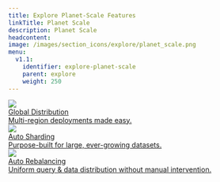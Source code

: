 ```yaml
---
title: Explore Planet-Scale Features
linkTitle: Planet Scale
description: Planet Scale
headcontent:
image: /images/section_icons/explore/planet_scale.png
menu:
  v1.1:
    identifier: explore-planet-scale
    parent: explore
    weight: 250
---
```


<div class="row">
  <div class="col-12 col-md-6 col-lg-12 col-xl-6">
    <a class="section-link icon-offset" href="global-distribution/">
      <div class="head">
        <img class="icon" src="/images/section_icons/explore/planet_scale.png" aria-hidden="true" />        
        <div class="title">Global Distribution</div>
      </div>
      <div class="body">
        Multi-region deployments made easy.
      </div>
    </a>
  </div>
  <div class="col-12 col-md-6 col-lg-12 col-xl-6">
    <a class="section-link icon-offset" href="auto-sharding/">
      <div class="head">
        <img class="icon" src="/images/section_icons/explore/auto_sharding.png" aria-hidden="true" />        
        <div class="title">Auto Sharding</div>
      </div>
      <div class="body">
        Purpose-built for large, ever-growing datasets.
      </div>
    </a>
  </div>
  <div class="col-12 col-md-6 col-lg-12 col-xl-6">
    <a class="section-link icon-offset" href="auto-rebalancing/">
      <div class="head">
        <img class="icon" src="/images/section_icons/explore/auto_rebalance.png" aria-hidden="true" />     
        <div class="title">Auto Rebalancing</div>
      </div>
      <div class="body">
        Uniform query & data distribution without manual intervention.
      </div>
    </a>
  </div>
</div>
